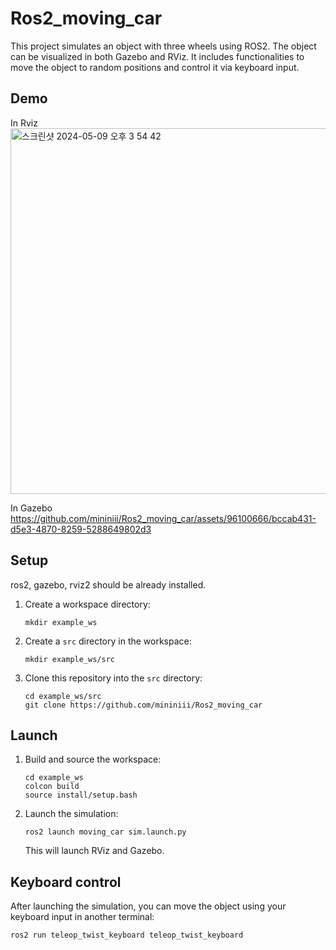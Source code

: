# Ros2_moving_car

This project simulates an object with three wheels using ROS2. 
The object can be visualized in both Gazebo and RViz. 
It includes functionalities to move the object to random positions and control it via keyboard input.

## Demo
In Rviz
<img width="585" alt="스크린샷 2024-05-09 오후 3 54 42" src="https://github.com/mininiii/Ros2_moving_car/assets/96100666/94b040f3-aea2-4d96-b763-dfda96db6bfc">

In Gazebo
https://github.com/mininiii/Ros2_moving_car/assets/96100666/bccab431-d5e3-4870-8259-5288649802d3

## Setup
ros2, gazebo, rviz2 should be already installed.

1. Create a workspace directory:
   ```
   mkdir example_ws
   ```

2. Create a `src` directory in the workspace:
   ```
   mkdir example_ws/src
   ```

3. Clone this repository into the `src` directory:
   ```
   cd example_ws/src
   git clone https://github.com/mininiii/Ros2_moving_car
   ```

## Launch
1. Build and source the workspace:
   ```
   cd example_ws
   colcon build
   source install/setup.bash
   ```

2. Launch the simulation:
   ```
   ros2 launch moving_car sim.launch.py
   ```

   This will launch RViz and Gazebo.

## Keyboard control
After launching the simulation, you can move the object using your keyboard input in another terminal:
  ```
  ros2 run teleop_twist_keyboard teleop_twist_keyboard
  ```
